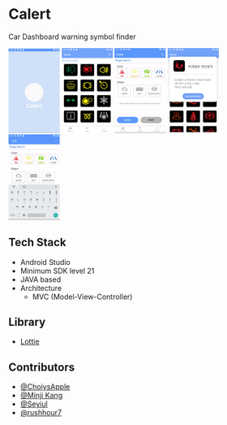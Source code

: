 # Calert
Car Dashboard warning symbol finder

<img src="./media/splash.gif" width="20%" alt="Splash"></img>
<img src="./media/browse.png" width="20%" alt="Browse"></img>
<img src="./media/shape_search.gif" width="20%" alt="shape_search"></img>
<img src="./media/popup.png" width="20%" alt="popup"></img>
<img src="./media/text_search.gif" width="20%" alt="text_search"></img>



## Tech Stack
* Android Studio
* Minimum SDK level 21
* JAVA based
* Architecture
  * MVC (Model-View-Controller)

## Library
* [Lottie](https://airbnb.design/lottie/)

## Contributors
  * [@ChoiysApple](https://github.com/ChoiysApple)
  * [@Minji Kang](https://github.com/aldalddl)
  * [@Seyiul](https://github.com/Seyiul)
  * [@rushhour7](https://github.com/rushhour7)

